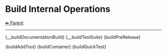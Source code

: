 # Build Internal Operations

<!-- TEMPLATE header 2 -->
[⬅ Parent ](../index.md)
<hr />
{__buildDocumentationBuild}
{__buildTestSuite}
{buildPreRelease}

{buildAddTool}
{buildContainer}
{buildQuickTest}